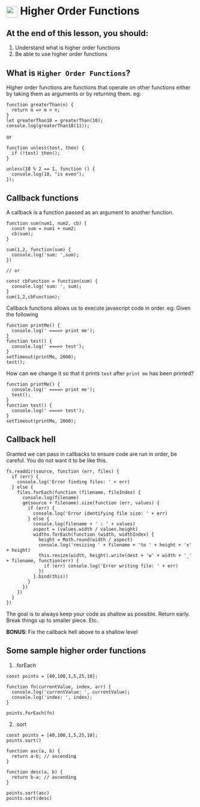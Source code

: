 # <span><img src="../../../../ga_cog.png" width="30" height="30" style="vertical-align: middle;"></span> Higher Order Functions

## At the end of this lesson, you should:
1. Understand what is higher order functions
2. Be able to use higher order functions

## What is `Higher Order Functions`?
Higher order functions are functions that operate on other functions either by taking them as arguments or by returning them.
eg:
```
function greaterThan(n) {
  return m => m > n;
}
let greaterThan10 = greaterThan(10);
console.log(greaterThan10(11));
```
or
```
function unless(test, then) {
  if (!test) then();
}

unless(10 % 2 == 1, function () {
  console.log(10, "is even");
});
```

## Callback functions
A callback is a function passed as an argument to another function.

```
function sum(num1, num2, cb) {
  const sum = num1 + num2;
  cb(sum);
}

sum(1,2, function(sum) {
  console.log('sum: ',sum);
})

// or

const cbFunction = function(sum) {
  console.log('sum: ', sum);
}
sum(1,2,cbFunction);
```

Callback functions allows us to execute javascript code in order.
eg: Given the following
```
function printMe() {
  console.log(' ====> print me');
}
function test() {
  console.log(' ====> test');
}
setTimeout(printMe, 2000);
test();
```

How can we change it so that it prints `test` after `print me` has been printed?

```
function printMe() {
  console.log(' ====> print me');
  test();
}
function test() {
  console.log(' ====> test');
}
setTimeout(printMe, 2000);
```

## Callback hell
Granted we can pass in callbacks to ensure code are run in order, be careful. You do not want it to be like this.

```
fs.readdir(source, function (err, files) {
  if (err) {
    console.log('Error finding files: ' + err)
  } else {
    files.forEach(function (filename, fileIndex) {
      console.log(filename)
      gm(source + filename).size(function (err, values) {
        if (err) {
          console.log('Error identifying file size: ' + err)
        } else {
          console.log(filename + ' : ' + values)
          aspect = (values.width / values.height)
          widths.forEach(function (width, widthIndex) {
            height = Math.round(width / aspect)
            console.log('resizing ' + filename + 'to ' + height + 'x' + height)
            this.resize(width, height).write(dest + 'w' + width + '_' + filename, function(err) {
              if (err) console.log('Error writing file: ' + err)
            })
          }.bind(this))
        }
      })
    })
  }
})
```

The goal is to always keep your code as shallow as possible. Return early. Break things up to smaller piece. Etc.

**BONUS**: Fix the callback hell above to a shallow level

## Some sample higher order functions
1. .forEach
```
const points = [40,100,1,5,25,10];

function fn(currentValue, index, arr) {
  console.log('currentValue: ', currentValue);
  console.log('index: ', index);
}

points.forEach(fn)
```
2. .sort
```
const points = [40,100,1,5,25,10];
points.sort()

function asc(a, b) {
  return a-b; // ascending
}

function desc(a, b) {
  return b-a; // ascending
}

points.sort(asc)
points.sort(desc)
```